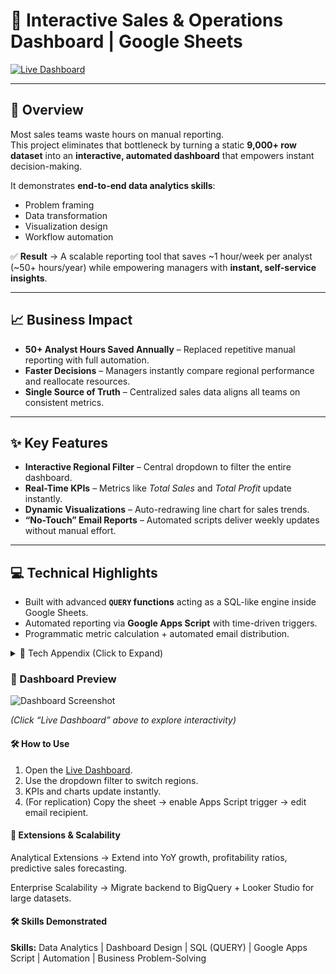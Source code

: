 # 🚀 Interactive Sales & Operations Dashboard | Google Sheets

[![Live Dashboard](https://img.shields.io/badge/🔗-Live%20Dashboard-blue)](your-shareable-google-sheet-link-goes-here)

---

## 📌 Overview
Most sales teams waste hours on manual reporting.  
This project eliminates that bottleneck by turning a static **9,000+ row dataset** into an **interactive, automated dashboard** that empowers instant decision-making.  

It demonstrates **end-to-end data analytics skills**:  
- Problem framing  
- Data transformation  
- Visualization design  
- Workflow automation  

✅ **Result** → A scalable reporting tool that saves ~1 hour/week per analyst (~50+ hours/year) while empowering managers with **instant, self-service insights**.

---

## 📈 Business Impact
- **50+ Analyst Hours Saved Annually** – Replaced repetitive manual reporting with full automation.  
- **Faster Decisions** – Managers instantly compare regional performance and reallocate resources.  
- **Single Source of Truth** – Centralized sales data aligns all teams on consistent metrics.  

---

## ✨ Key Features
- **Interactive Regional Filter** – Central dropdown to filter the entire dashboard.  
- **Real-Time KPIs** – Metrics like *Total Sales* and *Total Profit* update instantly.  
- **Dynamic Visualizations** – Auto-redrawing line chart for sales trends.  
- **“No-Touch” Email Reports** – Automated scripts deliver weekly updates without manual effort.  

---

## 💻 Technical Highlights
- Built with advanced **`QUERY` functions** acting as a SQL-like engine inside Google Sheets.  
- Automated reporting via **Google Apps Script** with time-driven triggers.  
- Programmatic metric calculation + automated email distribution.  

<details>
<summary>📂 Tech Appendix (Click to Expand)</summary>

### QUERY Function Examples
```sql
-- Total Sales
=QUERY('Raw Data'!A:U, "SELECT SUM(R) WHERE M = '"&B1&"' LABEL SUM(R) ''")

-- Total Profit
=QUERY('Raw Data'!A:U, "SELECT SUM(U) WHERE M = '"&B1&"' LABEL SUM(U) ''")

-- Dynamic Chart Data
=QUERY('Raw Data'!A:U, "SELECT YEAR(C), SUM(R) 
 WHERE M = '"&B1&"' 
 GROUP BY YEAR(C) 
 ORDER BY YEAR(C) 
 LABEL YEAR(C) 'Year', SUM(R) 'Total Sales'")
```
### Google Apps Script for Automation
```
/**
 * Calculates total sales for the Central region 
 * and sends a summary report via email.
 */
function sendSalesReport() {
  const sheet = SpreadsheetApp.getActiveSpreadsheet().getSheetByName("Raw Data");
  const data = sheet.getDataRange().getValues();
  let centralSales = 0;

  for (let i = 1; i < data.length; i++) {
    const row = data[i];
    const region = row[12]; // Column M
    const sales = row[17];  // Column R
    if (region === "Central") {
      centralSales += sales;
    }
  }

  const recipient = "your_email@example.com";
  const subject = "Automated Weekly Sales Report: Central Region";
  const body = "This is your automated weekly report.\n\n" +
               "Total sales for the Central region are: $" + centralSales.toFixed(2);

  MailApp.sendEmail(recipient, subject, body);
}
```
</details>

### 📸 Dashboard Preview

![Dashboard Screenshot](link-to-screenshot.png)

*(Click “Live Dashboard” above to explore interactivity)*  

#### 🛠 How to Use

1. Open the [Live Dashboard](your-link).  
2. Use the dropdown filter to switch regions.  
3. KPIs and charts update instantly.  
4. (For replication) Copy the sheet → enable Apps Script trigger → edit email recipient.  

#### 🔮 Extensions & Scalability

Analytical Extensions → Extend into YoY growth, profitability ratios, predictive sales forecasting.

Enterprise Scalability → Migrate backend to BigQuery + Looker Studio for large datasets.

#### 🛠 Skills Demonstrated
**Skills:** Data Analytics | Dashboard Design | SQL (QUERY) | Google Apps Script | Automation | Business Problem-Solving




